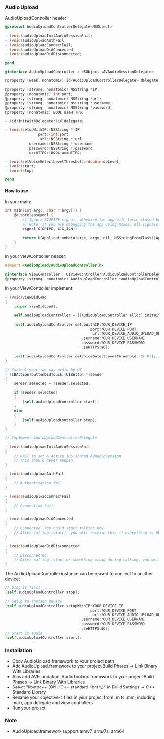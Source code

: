 ### Audio Upload
AudioUploadController header:
```objective-c
@protocol AudioUploadControllerDelegate<NSObject>

- (void)audioUploadInitAudioSessionFail;
- (void)audioUploadAuthFail;
- (void)audioUploadConnectFail;
- (void)audioUploadDidConnected;
- (void)audioUploadDidDisconnected;

@end

@interface AudioUploadController : NSObject <AVAudioSessionDelegate>

@property (weak, nonatomic) id<AudioUploadControllerDelegate> delegate;

@property (strong, nonatomic) NSString *IP;
@property (nonatomic) int port;
@property (strong, nonatomic) NSString *url;
@property (strong, nonatomic) NSString *username;
@property (strong, nonatomic) NSString *password;
@property (nonatomic) BOOL useHTTPS;

- (id)initWithDelegate:(id)delegate;

- (void)setupWithIP:(NSString *)IP
               port:(int)port
                url:(NSString *)url
           username:(NSString *)username
           password:(NSString *)password
           useHTTPS:(BOOL)useHTTPS;

- (void)setVoiceDetectLevelThreshold:(double)dbLevel;
- (void)start;
- (void)stop;

@end
```
#### How to use
In your main:
```objective-c
int main(int argc, char * argv[]) {
    @autoreleasepool {
        // Ignore SIGPIPE signal, othewise the app will force closed because of capturing the unhandled signals. It's OK to ignore this.
        // Note: If you are debugging the app using Xcode, all signals will still not be ignored due to Xcode debugger.
        signal(SIGPIPE, SIG_IGN); 
        
        return UIApplicationMain(argc, argv, nil, NSStringFromClass([AppDelegate class]));
    }
}
```

In your ViewController header:
```objective-c
#import <AudioUpload/AudioUploadController.h>

@interface ViewController : UIViewController<AudioUploadControllerDelegate>
@property (strong, nonatomic) AudioUploadController *audioUploadController;
```

In your ViewController implement:

```objective-c
- (void)viewDidLoad
{
    [super viewDidLoad];
    
    self.audioUploadController = [[AudioUploadController alloc] initWithDelegate:self];
    
    [self.audioUploadController setupWithIP:YOUR_DEVICE_IP
                                       port:YOUR_DEVICE_PORT
                                        url:YOUR_DEVICE_AUDIO_UPLOAD_URL // Eg:"/vivint/g711.cgi?cameraID=0002D100AABB"
                                   username:YOUR_DEVICE_USERNAME
                                   password:YOUR_DEVICE_PASSWORD
                                   useHTTPS:NO];
                                   
    [self.audioUploadController setVoiceDetectLevelThreshold:-25.0f]; // Default value will be -25.0f if you don't set it
}

// Control your two way audio by UI
- (IBAction)buttonDidTouch:(UIButton *)sender
{
    sender.selected = !sender.selected;
    
    if (sender.selected)
    {
        [self.audioUploadController start];
    }
    else
    {
        [self.audioUploadController stop];
    }
}

// Implement AudioUploadControllerDelegate

- (void)audioUploadInitAudioSessionFail
{
    // Fail to set & active iOS shared AVAudioSession
    // This should never happen.
}

- (void)audioUploadAuthFail
{
    // Authentication fail.
}

- (void)audioUploadConnectFail
{
    // Connection fail.
}

- (void)audioUploadDidConnected
{
    // Connected. You could start talking now.
    // After calling [start], you will receive this if everything is OK. 
}

- (void)audioUploadDidDisconnected
{
    // Disconnected.
    // After calling [stop] or something wrong during talking, you will receive this.
}

```

The AudioUploadController instance can be reused to connect to another device:
```objective-c
// Stop it first
[self.audioUploadController stop];

// Setup to another device
[self.audioUploadController setupWithIP:YOUR_DEVICE_IP
                                       port:YOUR_DEVICE_PORT
                                        url:YOUR_DEVICE_AUDIO_UPLOAD_URL
                                   username:YOUR_DEVICE_USERNAME
                                   password:YOUR_DEVICE_PASSWORD
                                   useHTTPS:NO];
// Start it again
[self.audioUploadController start];
```

### Installation
- Copy AudioUpload.framework to your project path
- Add AudioUpload.framework to your project Build Phases -> Link Binary With Libraries
- Alos add AVFoundation, AudioToolbox framework to your project Build Phases -> Link Binary With Libraries
- Select "libstdc++ (GNU C++ standard library)" in Build Settings -> C++ Standard Library
- Rename your objective-c files in your project from .m to .mm, including main, app delegate and view controllers
- Run your project

### Note
- AudioUpload.framework support armv7, armv7s, arm64
